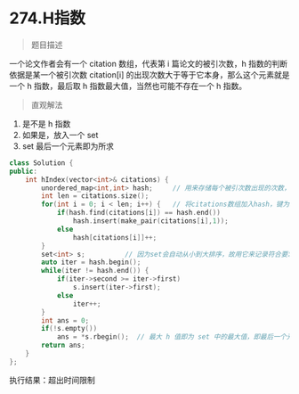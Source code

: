 # 274.H指数

> 题目描述

一个论文作者会有一个 citation 数组，代表第 i 篇论文的被引次数，h 指数的判断依据是某一个被引次数 citation[i] 的出现次数大于等于它本身，那么这个元素就是一个 h 指数，最后取 h 指数最大值，当然也可能不存在一个 h 指数。



> 直观解法

1. 是不是 h 指数
2. 如果是，放入一个 set
3. set 最后一个元素即为所求



```c++
class Solution {
public:
    int hIndex(vector<int>& citations) {
		unordered_map<int,int> hash;     // 用来存储每个被引次数出现的次数，也就是数组元素及其出现次数
        int len = citations.size();
        for(int i = 0; i < len; i++) {   // 将citations数组加入hash，键为某个被引次数，值为出现次数
            if(hash.find(citations[i]) == hash.end())
                hash.insert(make_pair(citations[i],1));
            else
                hash[citations[i]]++;
        }
        set<int> s;          // 因为set会自动从小到大排序，故用它来记录符合要求的 h
        auto iter = hash.begin();
        while(iter != hash.end()) {
            if(iter->second >= iter->first)
                s.insert(iter->first);
            else
                iter++;
        }
        int ans = 0;
        if(!s.empty())
            ans = *s.rbegin();  // 最大 h 值即为 set 中的最大值，即最后一个元素
        return ans;
    }
};
```

执行结果：超出时间限制